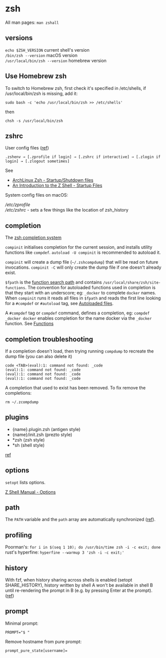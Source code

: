 # zsh

All man pages: `man zshall`

## versions

`echo $ZSH_VERSION` current shell's version  
`/bin/zsh --version` macOS version  
`/usr/local/bin/zsh --version` homebrew version

## Use Homebrew zsh

To switch to Homebrew zsh, first check it's specified in /etc/shells, if /usr/local/bin/zsh is missing, add it:

```
sudo bash -c 'echo /usr/local/bin/zsh >> /etc/shells'
```

then

```
chsh -s /usr/local/bin/zsh
```

## zshrc

User config files ([ref](https://unix.stackexchange.com/questions/71253/what-should-shouldnt-go-in-zshenv-zshrc-zlogin-zprofile-zlogout))

```
.zshenv → [.zprofile if login] → [.zshrc if interactive] → [.zlogin if login] → [.zlogout sometimes]
```

See

- [ArchLinux Zsh - Startup/Shutdown files](https://wiki.archlinux.org/index.php/Zsh#Startup/Shutdown_files)
- [An Introduction to the Z Shell - Startup Files](http://zsh.sourceforge.net/Intro/intro_3.html)

System config files on macOS:

_/etc/zprofile_  
_/etc/zshrc_ - sets a few things like the location of zsh_history

## completion

The [zsh completion system](http://zsh.sourceforge.net/Doc/Release/Completion-System.html)

`compinit` initialises completion for the current session, and installs utility functions like `compdef`. `autoload -U compinit` is recommended to autoload it.

`compinit` will create a dump file (`~/.zshcompdump`) that will be read on future invocations. `compinit -C` will only create the dump file if one doesn't already exist.

`$fpath` is the [function search path](http://zsh.sourceforge.net/Doc/Release/Functions.html) and contains `/usr/local/share/zsh/site-functions`. The convention for autoloaded functions used in completion is that they start with an underscore; eg: `_docker` to complete `docker` names. When `compinit` runs it reads all files in `$fpath` and reads the first line looking for a `#compdef` or `#autoload` tag, see [Autoloaded files](http://zsh.sourceforge.net/Doc/Release/Completion-System.html#Autoloaded-files).

A `#compdef` tag or `compdef` command, defines a completion, eg: `compdef _docker docker` enables completion for the name docker via the `_docker` function. See [Functions](http://zsh.sourceforge.net/Doc/Release/Completion-System.html#Functions-2)

## completion troubleshooting

If a completion doesn't load, then trying running `compdump` to recreate the dump file (you can also delete it)

```
code <TAB>(eval):1: command not found: _code
(eval):1: command not found: _code
(eval):1: command not found: _code
(eval):1: command not found: _code
```

A completion that used to exist has been removed.
To fix remove the completions:

```
rm ~/.zcompdump
```

## plugins

- {name}.plugin.zsh (antigen style)
- {name}/init.zsh (prezto style)
- \*zsh (zsh style)
- \*sh (shell style)

[ref](https://github.com/jedahan/zr/pull/29/files)

## options

`setopt` lists options.

[Z Shell Manual - Options](http://zsh.sourceforge.net/Doc/Release/Options.html)

## path

The `PATH` variable and the `path` array are automatically synchronized ([ref](https://wiki.archlinux.org/index.php/Zsh#Configuring_$PATH)).

## profiling

Poorman's: `for i in $(seq 1 10); do /usr/bin/time zsh -i -c exit; done`
rust's hyperfine: `hyperfine --warmup 3 'zsh -i -c exit;'`

## history

With fzf, when history sharing across shells is enabled (setopt SHARE_HISTORY), history written by shell A won't be available in shell B until re-rendering the prompt in B (e.g. by pressing Enter at the prompt). ([ref](https://github.com/junegunn/fzf/pull/2251))

## prompt

Minimal prompt:

```
PROMPT="$ "
```

Remove hostname from pure prompt:

```
prompt_pure_state[username]=
```
